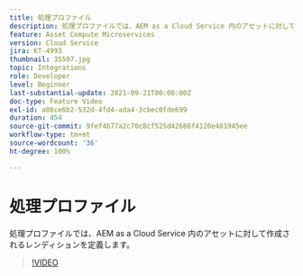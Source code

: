 ```yaml
---
title: 処理プロファイル
description: 処理プロファイルでは、AEM as a Cloud Service 内のアセットに対して作成されるレンディションを定義します。
feature: Asset Compute Microservices
version: Cloud Service
jira: KT-4993
thumbnail: 35597.jpg
topic: Integrations
role: Developer
level: Beginner
last-substantial-update: 2021-09-21T00:00:00Z
doc-type: Feature Video
exl-id: a08ce6b2-532d-4fd4-ada4-3cbec0fde699
duration: 454
source-git-commit: 9fef4b77a2c70c8cf525d42686f4120e481945ee
workflow-type: tm+mt
source-wordcount: '36'
ht-degree: 100%

---
```


# 処理プロファイル

処理プロファイルでは、AEM as a Cloud Service 内のアセットに対して作成されるレンディションを定義します。

>[!VIDEO](https://video.tv.adobe.com/v/35597?quality=12&learn=on)
